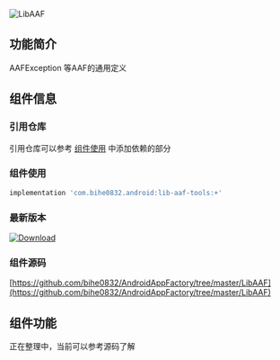 ![LibAAF](https://img.shields.io/badge/AndroidAppFactory-LibAAF-brightgreen)
## 功能简介

AAFException 等AAF的通用定义
 
## 组件信息

### 引用仓库

引用仓库可以参考 [组件使用](./../start.md) 中添加依赖的部分

### 组件使用

```groovy
implementation 'com.bihe0832.android:lib-aaf-tools:+'
```

### 最新版本

[ ![Download](https://api.bintray.com/packages/bihe0832/android/lib-aaf-tools/images/download.svg) ](https://bintray.com/bihe0832/android/lib-aaf-tools/_latestVersion)


### 组件源码

[https://github.com/bihe0832/AndroidAppFactory/tree/master/LibAAF](https://github.com/bihe0832/AndroidAppFactory/tree/master/LibAAF)

## 组件功能

正在整理中，当前可以参考源码了解